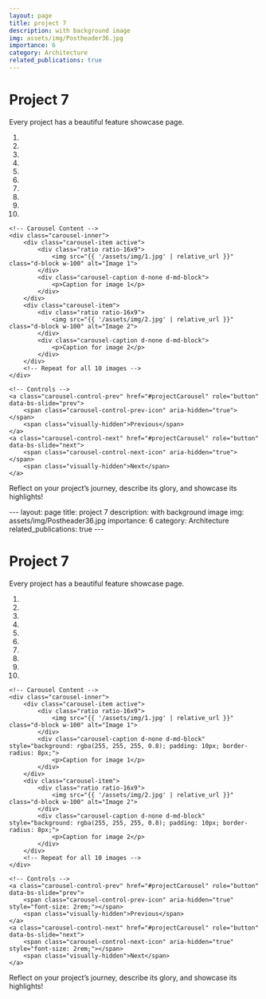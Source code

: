 ```yaml
---
layout: page
title: project 7
description: with background image
img: assets/img/Postheader36.jpg
importance: 6
category: Architecture
related_publications: true
---
```


<!-- Page Header -->
<div class="project-header text-center">
    <h1>Project 7</h1>
    <p>Every project has a beautiful feature showcase page.</p>
</div>

<!-- Responsive Image Slider -->
<div id="projectCarousel" class="carousel slide carousel-fade mt-5" data-bs-ride="carousel">
    <!-- Indicators -->
    <ol class="carousel-indicators">
        <li data-bs-target="#projectCarousel" data-bs-slide-to="0" class="active"></li>
        <li data-bs-target="#projectCarousel" data-bs-slide-to="1"></li>
        <li data-bs-target="#projectCarousel" data-bs-slide-to="2"></li>
        <li data-bs-target="#projectCarousel" data-bs-slide-to="3"></li>
        <li data-bs-target="#projectCarousel" data-bs-slide-to="4"></li>
        <li data-bs-target="#projectCarousel" data-bs-slide-to="5"></li>
        <li data-bs-target="#projectCarousel" data-bs-slide-to="6"></li>
        <li data-bs-target="#projectCarousel" data-bs-slide-to="7"></li>
        <li data-bs-target="#projectCarousel" data-bs-slide-to="8"></li>
        <li data-bs-target="#projectCarousel" data-bs-slide-to="9"></li>
    </ol>

    <!-- Carousel Content -->
    <div class="carousel-inner">
        <div class="carousel-item active">
            <div class="ratio ratio-16x9">
                <img src="{{ '/assets/img/1.jpg' | relative_url }}" class="d-block w-100" alt="Image 1">
            </div>
            <div class="carousel-caption d-none d-md-block">
                <p>Caption for image 1</p>
            </div>
        </div>
        <div class="carousel-item">
            <div class="ratio ratio-16x9">
                <img src="{{ '/assets/img/2.jpg' | relative_url }}" class="d-block w-100" alt="Image 2">
            </div>
            <div class="carousel-caption d-none d-md-block">
                <p>Caption for image 2</p>
            </div>
        </div>
        <!-- Repeat for all 10 images -->
    </div>

    <!-- Controls -->
    <a class="carousel-control-prev" href="#projectCarousel" role="button" data-bs-slide="prev">
        <span class="carousel-control-prev-icon" aria-hidden="true"></span>
        <span class="visually-hidden">Previous</span>
    </a>
    <a class="carousel-control-next" href="#projectCarousel" role="button" data-bs-slide="next">
        <span class="carousel-control-next-icon" aria-hidden="true"></span>
        <span class="visually-hidden">Next</span>
    </a>
</div>

<!-- Footer -->
<p class="text-center mt-5">
    Reflect on your project’s journey, describe its glory, and showcase its highlights!
</p>
---
layout: page
title: project 7
description: with background image
img: assets/img/Postheader36.jpg
importance: 6
category: Architecture
related_publications: true
---

<!-- Page Header -->
<div class="project-header text-center">
    <h1>Project 7</h1>
    <p>Every project has a beautiful feature showcase page.</p>
</div>

<!-- Responsive Image Slider -->
<div id="projectCarousel" class="carousel slide carousel-fade mt-5" data-bs-ride="carousel">
    <!-- Indicators -->
    <ol class="carousel-indicators">
        <li data-bs-target="#projectCarousel" data-bs-slide-to="0" class="active"></li>
        <li data-bs-target="#projectCarousel" data-bs-slide-to="1"></li>
        <li data-bs-target="#projectCarousel" data-bs-slide-to="2"></li>
        <li data-bs-target="#projectCarousel" data-bs-slide-to="3"></li>
        <li data-bs-target="#projectCarousel" data-bs-slide-to="4"></li>
        <li data-bs-target="#projectCarousel" data-bs-slide-to="5"></li>
        <li data-bs-target="#projectCarousel" data-bs-slide-to="6"></li>
        <li data-bs-target="#projectCarousel" data-bs-slide-to="7"></li>
        <li data-bs-target="#projectCarousel" data-bs-slide-to="8"></li>
        <li data-bs-target="#projectCarousel" data-bs-slide-to="9"></li>
    </ol>

    <!-- Carousel Content -->
    <div class="carousel-inner">
        <div class="carousel-item active">
            <div class="ratio ratio-16x9">
                <img src="{{ '/assets/img/1.jpg' | relative_url }}" class="d-block w-100" alt="Image 1">
            </div>
            <div class="carousel-caption d-none d-md-block" style="background: rgba(255, 255, 255, 0.8); padding: 10px; border-radius: 8px;">
                <p>Caption for image 1</p>
            </div>
        </div>
        <div class="carousel-item">
            <div class="ratio ratio-16x9">
                <img src="{{ '/assets/img/2.jpg' | relative_url }}" class="d-block w-100" alt="Image 2">
            </div>
            <div class="carousel-caption d-none d-md-block" style="background: rgba(255, 255, 255, 0.8); padding: 10px; border-radius: 8px;">
                <p>Caption for image 2</p>
            </div>
        </div>
        <!-- Repeat for all 10 images -->
    </div>

    <!-- Controls -->
    <a class="carousel-control-prev" href="#projectCarousel" role="button" data-bs-slide="prev">
        <span class="carousel-control-prev-icon" aria-hidden="true" style="font-size: 2rem;"></span>
        <span class="visually-hidden">Previous</span>
    </a>
    <a class="carousel-control-next" href="#projectCarousel" role="button" data-bs-slide="next">
        <span class="carousel-control-next-icon" aria-hidden="true" style="font-size: 2rem;"></span>
        <span class="visually-hidden">Next</span>
    </a>
</div>

<!-- Footer -->
<p class="text-center mt-5">
    Reflect on your project’s journey, describe its glory, and showcase its highlights!
</p>

